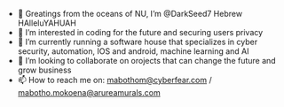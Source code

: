 - 👋 Greatings from the oceans of NU, I’m @DarkSeed7 Hebrew HAlleluYAHUAH
- 👀 I’m interested in coding for the future and securing users privacy
- 🌱 I’m currently running a software house that specializes in cyber security, automation, IOS and android, machine learning and AI
- 💞️ I’m looking to collaborate on orojects that can change the future and grow business
- 📫 How to reach me on: mabothom@cyberfear.com / mabotho.mokoena@arureamurals.com 

<!---
DarkSeed7/DarkSeed7 is a ✨ special ✨ repository because its `README.md` (this file) appears on your GitHub profile.
You can click the Preview link to take a look at your changes.
--->
